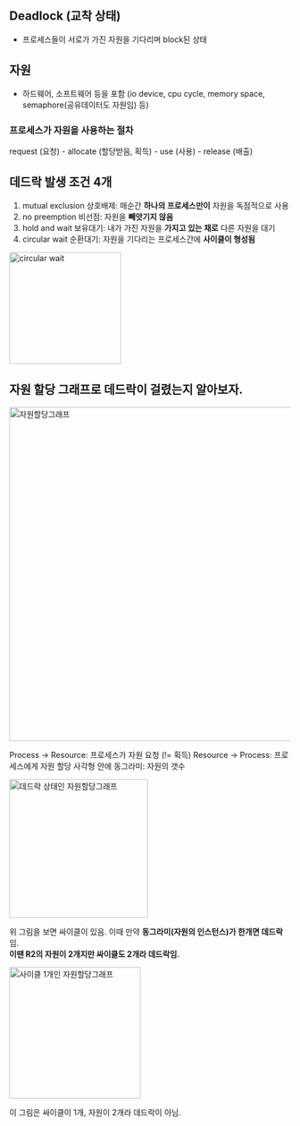 ## Deadlock (교착 상태)

- 프로세스들이 서로가 가진 자원을 기다리며 block된 상태

## 자원

- 하드웨어, 소프트웨어 등을 포함 (io device, cpu cycle, memory space, semaphore(공유데이터도 자원임) 등)

### 프로세스가 자원을 사용하는 절차

request (요청) - allocate (할당받음, 획득) - use (사용) - release (배출)

## 데드락 발생 조건 4개

1. mutual exclusion 상호배제: 매순간 **하나의 프로세스만이** 자원을 독점적으로 사용
2. no preemption 비선점: 자원을 **빼앗기지 않음**
3. hold and wait 보유대기: 내가 가진 자원을 **가지고 있는 채로** 다른 자원을 대기
4. circular wait 순환대기: 자원을 기다리는 프로세스간에 **사이클이 형성됨**
 
<img width="200" alt="circular wait" src="https://user-images.githubusercontent.com/50111853/156170865-8b21e26d-0560-4dcf-b1dc-9480802a9d23.png">

## 자원 할당 그래프로 데드락이 걸렸는지 알아보자.

<img width="597" alt="자원할당그래프" src="https://user-images.githubusercontent.com/50111853/156171575-f644ca2f-ead9-493a-81c9-4b7d5a151dc6.png">

Process -> Resource: 프로세스가 자원 요청 (!= 획득)
Resource -> Process: 프로세스에게 자원 할당
사각형 안에 동그라미: 자원의 갯수

<img width="248" alt="데드락 상태인 자원할당그래프" src="https://user-images.githubusercontent.com/50111853/156172148-fb037163-e934-4c2d-aa7e-23fce691bc04.png">

위 그림을 보면 싸이클이 있음. 이때 만약 **동그라미(자원의 인스턴스)가 한개면 데드락**임.   
**이땐 R2의 자원이 2개지만 싸이클도 2개라 데드락임.**

<img width="235" alt="사이클 1개인 자원할당그래프" src="https://user-images.githubusercontent.com/50111853/156172324-e304cf8d-192c-40c2-9230-91954b4de48b.png">

이 그림은 싸이클이 1개, 자원이 2개라 데드락이 아님.

